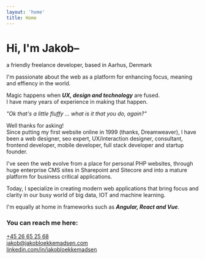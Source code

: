 ```yaml
---
layout: 'home'
title: Home
---
```


# Hi, I'm Jakob–
<div class="greeting">a friendly freelance developer, based in Aarhus, Denmark</div>

I'm passionate about the web as a platform for enhancing focus, meaning and effiency in the world.

Magic happens when ***UX, design and technology*** are fused.\
I have many years of experience in making that happen.


<div class="header__defluff">
  <em>"Ok that's a little fluffy ... what is it that you do, again?"</em>

  Well thanks for asking!\
  Since putting my first website online in 1999 (thanks, Dreamweaver), I have been a web designer, seo expert, UX/interaction designer, consultant, frontend developer, mobile developer, full stack developer and startup founder.

  I've seen the web evolve from a place for personal PHP websites, through huge enterprise CMS sites in Sharepoint and Sitecore and into a mature platform for business critical applications.

  Today, I specialize in creating modern web applications that bring focus and clarity in our busy world of big data, IOT and machine learning.

  I'm equally at home in frameworks such as ***Angular, React and Vue***.
</div>

<div class="contact">

  ### You can reach me here:

  <div><a href="callto:+45 26 65 25 68">+45 26 65 25 68</a></div>
  <div>
    <a href="mailto:jakob@jakobloekkemadsen.com">jakob@jakobloekkemadsen.com</a>
  </div>
  <div>
    <a href="https://linkedin.com/in/jakobloekkemadsen">linkedin.com/in/jakobloekkemadsen</a>
  </div>
</div>


